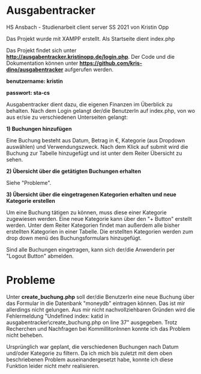 # Ausgabentracker
HS Ansbach - Studienarbeit client server SS 2021 von Kristin Opp

Das Projekt wurde mit XAMPP erstellt. Als Startseite dient index.php

Das Projekt findet sich unter **http://ausgabentracker.kristinopp.de/login.php**. Der Code und die Dokumentation können unter **https://github.com/kris-dino/ausgabentracker** aufgerufen werden.

**benutzername: kristin**

**passwort: sta-cs**

Ausgabentracker dient dazu, die eigenen Finanzen im Überblick zu behalten. Nach dem Login gelangt der/die BenutzerIn auf index.php, von wo aus er/sie zu verschiedenen Unterseiten gelangt:

**1) Buchungen hinzufügen**

Eine Buchung besteht aus Datum, Betrag in €, Kategorie (aus Dropdown auswählen) und Verwendungszweck. Nach dem Klick auf submit wird die Buchung zur Tabelle hinzugefügt und ist unter dem Reiter Übersicht zu sehen.

**2) Übersicht über die getätigten Buchungen erhalten**

Siehe "Probleme".

**3) Übersicht über die eingetragenen Kategorien erhalten und neue Kategorie erstellen**

Um eine Buchung tätigen zu können, muss diese einer Kategorie zugewiesen werden. Eine neue Kategorie kann über den "+ Button" erstellt werden. Unter dem Reiter Kategorien findet man außerdem alle bisher erstellten Kategorien in einer Tabelle. Die erstellten Kategorien werden zum drop down menü des Buchungsformulars hinzugefügt.

Sind alle Buchungen eingetragen, kann sich der/die Anwenderin per "Logout Button" abmelden.

# Probleme

Unter **create_buchung.php** soll der/die BenutzerIn eine neue Buchung über das Formular in die Datenbank "moneydb" eintragen können. Das ist mir allerdings nicht gelungen. Aus mir nicht nachvollziehbaren Gründen wird die Fehlermeldung "Undefined index: katid in ausgabentracker\create_buchung.php on line 37" ausgegeben. Trotz Recherchen und Nachfragen bei KommillitonInnen konnte ich das Problem nicht beheben.

Ursprünglich war geplant, die verschiedenen Buchungen nach Datum und/oder Kategorie zu filtern. Da ich mich bis zuletzt mit dem oben beschriebenen Problem auseinandergesetzt habe, konnte ich diese Funktion leider nicht mehr realisieren.
 
